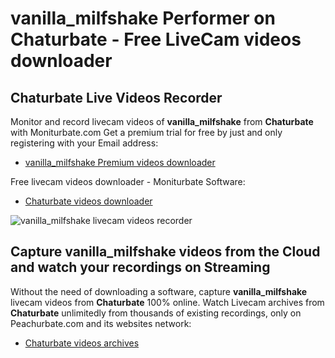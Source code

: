 # vanilla_milfshake Performer on Chaturbate - Free LiveCam videos downloader

## Chaturbate Live Videos Recorder

Monitor and record livecam videos of **vanilla_milfshake** from **Chaturbate** with Moniturbate.com
Get a premium trial for free by just and only registering with your Email address:
* [vanilla_milfshake Premium videos downloader](https://moniturbate.com/request-demo-licence-key.html)

Free livecam videos downloader - Moniturbate Software:
* [Chaturbate videos downloader](https://moniturbate.com/moniturbate-download-software.html)

![vanilla_milfshake livecam videos recorder](https://peachurnet.com/templates/moniturbate-software.png)


## Capture vanilla_milfshake videos from the Cloud and watch your recordings on Streaming

Without the need of downloading a software, capture **vanilla_milfshake** livecam videos from **Chaturbate** 100% online.
Watch Livecam archives from **Chaturbate** unlimitedly from thousands of existing recordings, only on Peachurbate.com and its websites network:
* [Chaturbate videos archives](https://peachurnet.com/)